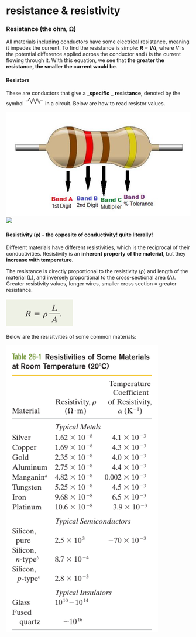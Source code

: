 # resistance & resistivity

### Resistance (the ohm, Ω)

All materials including conductors have some electrical resistance, meaning it impedes the current. To find the resistance is simple: _**R = V/i**_, where _V_ is the potential difference applied across the conductor and _i_ is the current flowing through it. WIth this equation, we see that **the greater the resistance, the smaller the current would be**.

#### Resistors

These are conductors that give a _**specific** _ **resistance**, denoted by the symbol ![](<../../.gitbook/assets/image (8) (1) (1) (1) (1) (1).png>) in a circuit. Below are how to read resistor values.

![](../../.gitbook/assets/four-band-1.jpg)![](../../.gitbook/assets/Resistance\_Color\_Code\_Chart.jpg)

#### Resistivity (ϼ) - the opposite of conductivity! quite literally!

Different materials have different resistivities, which is the reciprocal of their conductivities. Resistivity is an **inherent property** **of the material**, but they **increase with temperature**.&#x20;

The resistance is directly proportional to the resistivity (ϼ) and length of the material (L), and inversely proportional to the cross-sectional area (A). Greater resistivity values, longer wires, smaller cross section = greater resistance.

![](<../../.gitbook/assets/image (5) (1).png>)

Below are the resisitvities of some common materials:&#x20;

![](<../../.gitbook/assets/image (20) (1) (1) (1).png>)

###
